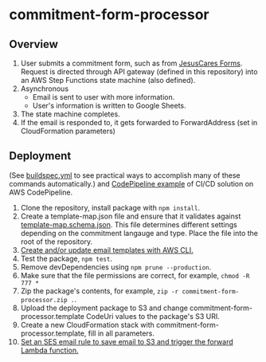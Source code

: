 # commitment-form-processor

## Overview

1. User submits a commitment form, such as from [JesusCares Forms](https://github.com/GroundwireDevs/jesuscares-forms). Request is directed through API gateway (defined in this repository) into an AWS Step Functions state machine (also defined).
2. Asynchronous
   * Email is sent to user with more information.
   * User's information is written to Google Sheets.
3. The state machine completes.
4. If the email is responded to, it gets forwarded to ForwardAddress (set in CloudFormation parameters)

## Deployment

(See [buildspec.yml](https://github.com/GroundwireDevs/commitment-form-processor/blob/prod/buildspec.yml) to see practical ways to accomplish many of these commands automatically.) and [CodePipeline example](https://github.com/GroundwireDevs/commitment-form-processor/wiki/CodePipeline-example) of CI/CD solution on AWS CodePipeline.

1. Clone the repository, install package with `npm install`.
2. Create a template-map.json file and ensure that it validates against  [template-map.schema.json](https://github.com/GroundwireDevs/commitment-form-processor/blob/prod/template-map.schema.json). This file determines different settings depending on the commitment langauge and type. Place the file into the root of the repository.
3. [Create and/or update email templates with AWS CLI.](https://github.com/GroundwireDevs/commitment-form-processor/wiki/Creating-and-updating-email-templates)
4. Test the package, `npm test`.
5. Remove devDependencies using `npm prune --production`.
6. Make sure that the file permissions are correct, for example, `chmod -R 777 *`
7. Zip the package's contents, for example, `zip -r commitment-form-processor.zip .`.
8. Upload the deployment package to S3 and change commitment-form-processor.template CodeUri values to the package's S3 URI.
9. Create a new CloudFormation stack with commitment-form-processor.template, fill in all parameters.
10. [Set an SES email rule to save email to S3 and trigger the forward Lambda function.](https://github.com/GroundwireDevs/commitment-form-processor/wiki/Setting-the-SES-rule-for-email-forwarding)
